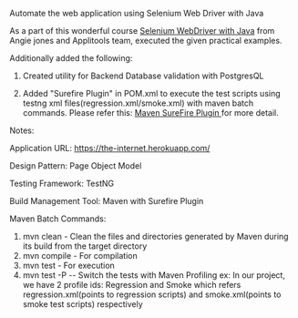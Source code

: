 Automate the web application using Selenium Web Driver with Java

As a part of this wonderful course <a href="https://testautomationu.applitools.com/selenium-webdriver-tutorial-java/"> Selenium WebDriver with Java</a> from Angie jones and Applitools team, executed the given practical examples.

Additionally added the following:

1. Created utility for Backend Database validation with PostgresQL

2. Added "Surefire Plugin" in POM.xml to execute the test scripts using testng xml files(regression.xml/smoke.xml) with maven batch commands.
  Please refer this: <a href="https://maven.apache.org/surefire/maven-surefire-plugin/examples/testng.html"> Maven SureFire Plugin </a> for more detail.

Notes:

Application URL: https://the-internet.herokuapp.com/

Design Pattern: Page Object Model

Testing Framework: TestNG

Build Management Tool: Maven with Surefire Plugin

Maven Batch Commands: 

1. mvn clean - Clean the files and directories generated by Maven during its build from the target directory
2. mvn compile - For compilation
3. mvn test - For execution
4. mvn test -P<profile id> -- Switch the tests with Maven Profiling
   ex: In our project, we have 2 profile ids: Regression and Smoke which refers
     regression.xml(points to regression scripts) and smoke.xml(points to smoke test scripts) respectively
